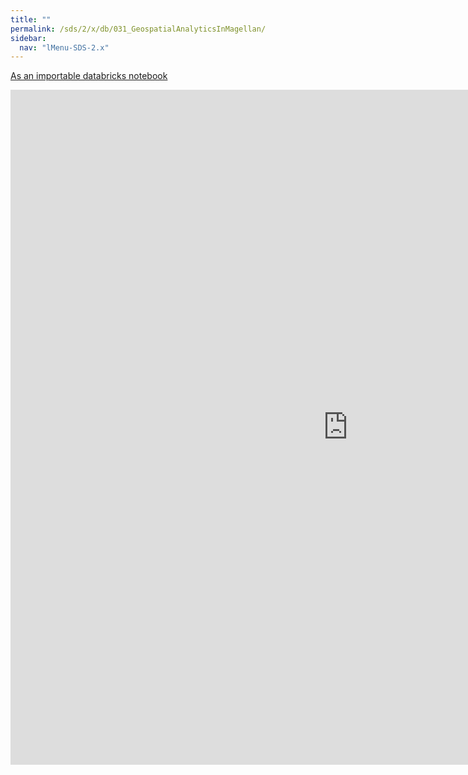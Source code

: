 ```yaml
---
title: ""
permalink: /sds/2/x/db/031_GeospatialAnalyticsInMagellan/
sidebar:
  nav: "lMenu-SDS-2.x"
---
```


[As an importable databricks notebook](https://lamastex.github.io/scalable-data-science/sds/2/x/db/031_GeospatialAnalyticsInMagellan.html)

<iframe src="https://lamastex.github.io/scalable-data-science/sds/2/x/db/031_GeospatialAnalyticsInMagellan" width="1080" height="1080" frameborder="0"></iframe>
